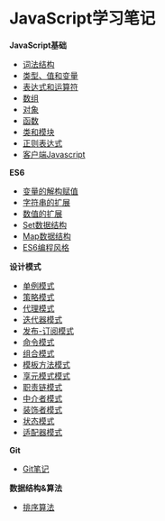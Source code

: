 # JavaScript学习笔记

**JavaScript基础**
* [词法结构](JavaScript基础/词法结构.md)
* [类型、值和变量](JavaScript基础/类型、值和变量.md)
* [表达式和运算符](JavaScript基础/表达式和运算符.md)
* [数组](JavaScript基础/数组.md)
* [对象](JavaScript基础/对象.md)
* [函数](JavaScript基础/函数.md)
* [类和模块](JavaScript基础/类和模块.md)
* [正则表达式](JavaScript基础/正则表达式.md)
* [客户端Javascript](JavaScript基础/客户端Javascript.md)

**ES6**
* [变量的解构赋值](ES6/变量的解构赋值.md)
* [字符串的扩展](ES6/字符串的扩展.md)
* [数值的扩展](ES6/数值的扩展.md)
* [Set数据结构](ES6/Set数据结构.md)
* [Map数据结构](ES6/Map数据结构.md)
* [ES6编程风格](ES6/ES6编程风格.md)

**设计模式**
* [单例模式](设计模式/单例模式.md)
* [策略模式](设计模式/策略模式.md)
* [代理模式](设计模式/代理模式.md)
* [迭代器模式](设计模式/迭代器模式.md)
* [发布-订阅模式](设计模式/发布-订阅模式.md)
* [命令模式](设计模式/命令模式.md)
* [组合模式](设计模式/组合模式.md)
* [模板方法模式](设计模式/模板方法模式.md)
* [享元模式模式](设计模式/享元模式模式.md)
* [职责链模式](设计模式/职责链模式.md)
* [中介者模式](设计模式/中介者模式.md)
* [装饰者模式](设计模式/装饰者模式.md)
* [状态模式](设计模式/状态模式.md)
* [适配器模式](设计模式/适配器模式.md)

**Git**
* [Git笔记](Git/Git笔记.md)

**数据结构&算法**
* [排序算法](数据结构&算法/排序算法.md)
